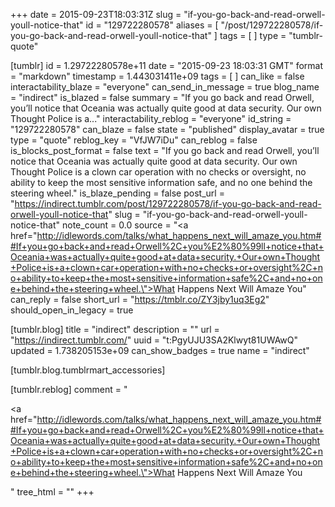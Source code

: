 +++
date = 2015-09-23T18:03:31Z
slug = "if-you-go-back-and-read-orwell-youll-notice-that"
id = "129722280578"
aliases = [ "/post/129722280578/if-you-go-back-and-read-orwell-youll-notice-that" ]
tags = [ ]
type = "tumblr-quote"

[tumblr]
id = 1.29722280578e+11
date = "2015-09-23 18:03:31 GMT"
format = "markdown"
timestamp = 1.443031411e+09
tags = [ ]
can_like = false
interactability_blaze = "everyone"
can_send_in_message = true
blog_name = "indirect"
is_blazed = false
summary = "If you go back and read Orwell, you’ll notice that Oceania was actually quite good at data security. Our own Thought Police is a..."
interactability_reblog = "everyone"
id_string = "129722280578"
can_blaze = false
state = "published"
display_avatar = true
type = "quote"
reblog_key = "VfJW7iDu"
can_reblog = false
is_blocks_post_format = false
text = "If you go back and read Orwell, you’ll notice that Oceania was actually quite good at data security. Our own Thought Police is a clown car operation with no checks or oversight, no ability to keep the most sensitive information safe, and no one behind the steering wheel."
is_blaze_pending = false
post_url = "https://indirect.tumblr.com/post/129722280578/if-you-go-back-and-read-orwell-youll-notice-that"
slug = "if-you-go-back-and-read-orwell-youll-notice-that"
note_count = 0.0
source = "<a href=\"http://idlewords.com/talks/what_happens_next_will_amaze_you.htm##If+you+go+back+and+read+Orwell%2C+you%E2%80%99ll+notice+that+Oceania+was+actually+quite+good+at+data+security.+Our+own+Thought+Police+is+a+clown+car+operation+with+no+checks+or+oversight%2C+no+ability+to+keep+the+most+sensitive+information+safe%2C+and+no+one+behind+the+steering+wheel.\">What Happens Next Will Amaze You</a>"
can_reply = false
short_url = "https://tmblr.co/ZY3jby1uq3Eg2"
should_open_in_legacy = true

[tumblr.blog]
title = "indirect"
description = ""
url = "https://indirect.tumblr.com/"
uuid = "t:PgyUJU3SA2Klwyt81UWAwQ"
updated = 1.738205153e+09
can_show_badges = true
name = "indirect"

[tumblr.blog.tumblrmart_accessories]

[tumblr.reblog]
comment = "<p><a href=\"http://idlewords.com/talks/what_happens_next_will_amaze_you.htm##If+you+go+back+and+read+Orwell%2C+you%E2%80%99ll+notice+that+Oceania+was+actually+quite+good+at+data+security.+Our+own+Thought+Police+is+a+clown+car+operation+with+no+checks+or+oversight%2C+no+ability+to+keep+the+most+sensitive+information+safe%2C+and+no+one+behind+the+steering+wheel.\">What Happens Next Will Amaze You</a></p>"
tree_html = ""
+++
